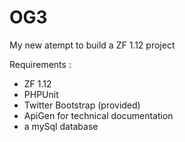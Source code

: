 OG3
===

My new atempt to build a ZF 1.12 project

Requirements :
- ZF 1.12
- PHPUnit
- Twitter Bootstrap (provided)
- ApiGen for technical documentation
- a mySql database
